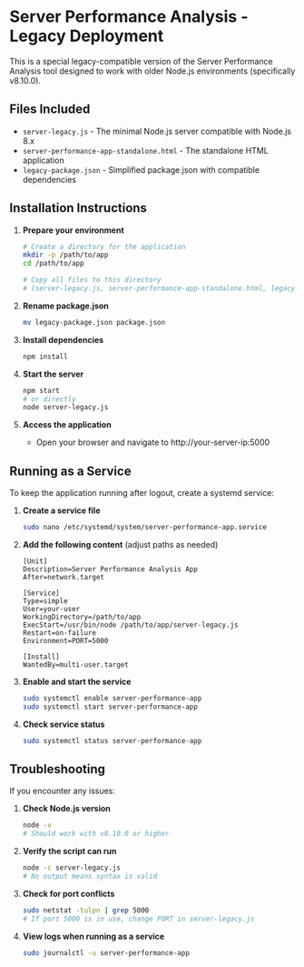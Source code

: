 # Server Performance Analysis - Legacy Deployment

This is a special legacy-compatible version of the Server Performance Analysis tool designed to work with older Node.js environments (specifically v8.10.0).

## Files Included

- `server-legacy.js` - The minimal Node.js server compatible with Node.js 8.x
- `server-performance-app-standalone.html` - The standalone HTML application
- `legacy-package.json` - Simplified package.json with compatible dependencies

## Installation Instructions

1. **Prepare your environment**
   ```bash
   # Create a directory for the application
   mkdir -p /path/to/app
   cd /path/to/app
   
   # Copy all files to this directory
   # (server-legacy.js, server-performance-app-standalone.html, legacy-package.json)
   ```

2. **Rename package.json**
   ```bash
   mv legacy-package.json package.json
   ```

3. **Install dependencies**
   ```bash
   npm install
   ```

4. **Start the server**
   ```bash
   npm start
   # or directly
   node server-legacy.js
   ```

5. **Access the application**
   - Open your browser and navigate to http://your-server-ip:5000

## Running as a Service

To keep the application running after logout, create a systemd service:

1. **Create a service file**
   ```bash
   sudo nano /etc/systemd/system/server-performance-app.service
   ```

2. **Add the following content** (adjust paths as needed)
   ```
   [Unit]
   Description=Server Performance Analysis App
   After=network.target

   [Service]
   Type=simple
   User=your-user
   WorkingDirectory=/path/to/app
   ExecStart=/usr/bin/node /path/to/app/server-legacy.js
   Restart=on-failure
   Environment=PORT=5000

   [Install]
   WantedBy=multi-user.target
   ```

3. **Enable and start the service**
   ```bash
   sudo systemctl enable server-performance-app
   sudo systemctl start server-performance-app
   ```

4. **Check service status**
   ```bash
   sudo systemctl status server-performance-app
   ```

## Troubleshooting

If you encounter any issues:

1. **Check Node.js version**
   ```bash
   node -v
   # Should work with v8.10.0 or higher
   ```

2. **Verify the script can run**
   ```bash
   node -c server-legacy.js
   # No output means syntax is valid
   ```

3. **Check for port conflicts**
   ```bash
   sudo netstat -tulpn | grep 5000
   # If port 5000 is in use, change PORT in server-legacy.js
   ```

4. **View logs when running as a service**
   ```bash
   sudo journalctl -u server-performance-app
   ```